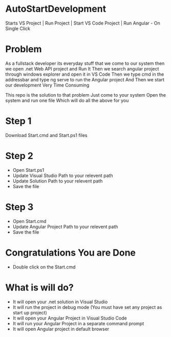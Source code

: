 # AutoStartDevelopment
Starts VS Project | Run Project | Start VS Code Project | Run Angular - On Single Click

# Problem
As a fullstack developer its everyday stuff that we come to our system then we open .net Web API project and Run It 
Then we search angular project through windows explorer and open it in VS Code
Then we type cmd in the addressbar and type ng serve to run the Angular project
And Then we start our development
Very Time Consuming

This repo is the solution to that problem
Just come to your system
Open the system and run one file
Which will do all the above for you

# Step 1
Download Start.cmd and Start.ps1 files

# Step 2 
  - Open Start.ps1
  - Update Visual Studio Path to your relevent path
  - Update Solution Path to your relevent path
  - Save the file

# Step 3
  - Open Start.cmd
  - Update Angular Project Path to your relevent path
  - Save the file

# Congratulations You are Done
  - Double click on the Start.cmd

# What is will do?
  - It will open your .net solution in Visual Studio
  - It will run the project in debug mode (You must have set any project as start up project)
  - It will open your Angular Project in Visual Studio Code
  - It will run your Angular Project in a separate command prompt
  - It will open Angular project in default browser

